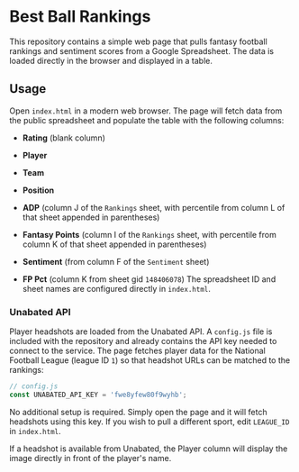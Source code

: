 # Best Ball Rankings

This repository contains a simple web page that pulls fantasy football rankings
and sentiment scores from a Google Spreadsheet. The data is loaded directly in
the browser and displayed in a table.

## Usage

Open `index.html` in a modern web browser. The page will fetch data from the
public spreadsheet and populate the table with the following columns:

- **Rating** (blank column)
- **Player**
- **Team**
- **Position**
- **ADP** (column J of the `Rankings` sheet, with percentile from column L of that sheet appended in parentheses)
- **Fantasy Points** (column I of the `Rankings` sheet, with percentile from column K of that sheet appended in parentheses)
- **Sentiment** (from column F of the `Sentiment` sheet)

- **FP Pct** (column K from sheet gid `148406078`)
The spreadsheet ID and sheet names are configured directly in `index.html`.

### Unabated API

Player headshots are loaded from the Unabated API. A `config.js` file is
included with the repository and already contains the API key needed to connect
to the service. The page fetches player data for the National Football League
(league ID `1`) so that headshot URLs can be matched to the rankings:

```javascript
// config.js
const UNABATED_API_KEY = 'fwe8yfew80f9wyhb';
```

No additional setup is required. Simply open the page and it will fetch
headshots using this key. If you wish to pull a different sport, edit
`LEAGUE_ID` in `index.html`.

If a headshot is available from Unabated, the Player column will display the
image directly in front of the player's name.

